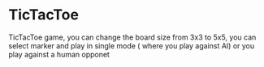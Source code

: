 # TicTacToe
TicTacToe game, you can change the board size from 3x3 to 5x5, you can select marker and play in single mode ( where you play against AI) or you play against a human opponet
